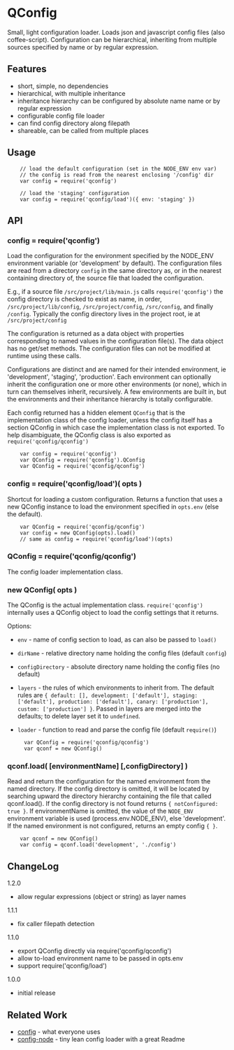 QConfig
=======

Small, light configuration loader.  Loads json and javascript config files (also
coffee-script).  Configuration can be hierarchical, inheriting from multiple sources
specified by name or by regular expression.


Features
--------

* short, simple, no dependencies
* hierarchical, with multiple inheritance
* inheritance hierarchy can be configured by absolute name name or by regular expression
* configurable config file loader
* can find config directory along filepath
* shareable, can be called from multiple places


Usage
-----

        // load the default configuration (set in the NODE_ENV env var)
        // the config is read from the nearest enclosing '/config' dir
        var config = require('qconfig')

        // load the 'staging' configuration
        var config = require('qconfig/load')({ env: 'staging' })


API
---

### config = require('qconfig')

Load the configuration for the environment specified by the NODE_ENV environment
variable (or 'development' by default).  The configuration files are read from a
directory `config` in the same directory as, or in the nearest containing directory
of, the source file that loaded the configuration.

E.g., if a source file `/src/project/lib/main.js` calls `require('qconfig')` the
config directory is checked to exist as name, in order, `/src/project/lib/config`,
`/src/project/config`, `/src/config`, and finally `/config`.  Typically the config
directory lives in the project root, ie at `/src/project/config`

The configuration is returned as a data object with properties corresponding to
named values in the configuration file(s).  The data object has no get/set methods.
The configuration files can not be modified at runtime using these calls.

Configurations are distinct and are named for their intended environment, ie
'development', 'staging', 'production'.  Each environment can optionally inherit
the configuration one or more other environments (or none), which in turn can
themselves inherit, recursively.  A few environments are built in, but the
environments and their inheritance hierarchy is totally configurable.

Each config returned has a hidden element `QConfig` that is the implementation
class of the config loader, unless the config itself has a section QConfig in which
case the implementation class is not exported.  To help disambiguate, the QConfig
class is also exported as `require('qconfig/qconfig')`

        var config = require('qconfig')
        var QConfig = require('qconfig').QConfig
        var QConfig = require('qconfig/qconfig')

### config = require('qconfig/load')( opts )

Shortcut for loading a custom configuration.  Returns a function that uses a new
QConfig instance to load the environment specified in `opts.env` (else the default).

        var QConfig = require('qconfig/qconfig')
        var config = new QConfig(opts).load()
        // same as config = require('qconfig/load')(opts)

### QConfig = require('qconfig/qconfig')

The config loader implementation class.

### new QConfig( opts )

The QConfig is the actual implementation class.  `require('qconfig')` internally
uses a QConfig object to load the config settings that it returns.

Options:

* `env` - name of config section to load, as can also be passed to `load()`
* `dirName` - relative directory name holding the config files (default `config`)
* `configDirectory` - absolute directory name holding the config files (no default)
* `layers` - the rules of which environments to inherit from.  The default rules are
  `{ default: [], development: ['default'], staging: ['default'], production: ['default'],
  canary: ['production'], custom: ['production'] }`.
  Passed in layers are merged into the defaults; to delete layer set it to `undefined`.
* `loader` - function to read and parse the config file (default `require()`)

        var QConfig = require('qconfig/qconfig')
        var qconf = new QConfig()

### qconf.load( [environmentName] [,configDirectory] )

Read and return the configuration for the named environment from the named
directory.  If the config directory is omitted, it will be located by searching
upward the directory hierarchy containing the file that called qconf.load().  If
the config directory is not found returns `{ notConfigured: true }`.  If
environmentName is omitted, the value of the `NODE_ENV` environment variable is
used (process.env.NODE_ENV), else 'development'.  If the named environment is
not configured, returns an empty config `{ }`.

        var qconf = new QConfig()
        var config = qconf.load('development', './config')


ChangeLog
---------

1.2.0

* allow regular expressions (object or string) as layer names

1.1.1

* fix caller filepath detection

1.1.0

* export QConfig directly via require('qconfig/qconfig')
* allow to-load environment name to be passed in opts.env
* support require('qconfig/load')

1.0.0

* initial release


Related Work
------------

* [config](http://npmjs.com/package/config) - what everyone uses
* [config-node](http://npmjs.com/package/config-node) - tiny lean config loader with a great Readme
